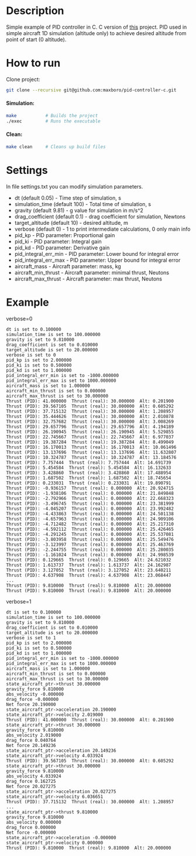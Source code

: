 # Description
Simple example of PID controller in C. C version of [this](https://github.com/maxboro/pid-controller-cpp) project.
PID used in simple aircraft 1D simulation (altitude only) to achieve desired altitude from point of start (0 altitude).

# How to run

Clone project:
```bash
git clone --recursive git@github.com:maxboro/pid-controller-c.git
```

#### Simulation:
```bash
make           # Builds the project
./exec         # Runs the executable
```

#### Clean:
```bash
make clean     # Cleans up build files
```
# Settings
In file settings.txt you can modify simulation parameters.
- dt (default 0.05) - Time step of simulation, s
- simulation_time (default 100) - Total time of simulation, s
- gravity (default 9.81) - g value for simulation in m/s^2
- drag_coefficient (default 0.1) - drag coefficient for simulation, Newtons
- target_altitude (default 10) - desired altitude, m
- verbose (default 0) - 1 to print intermediate calculations, 0 only main info
- pid_kp - PID parameter: Proportional gain
- pid_ki - PID parameter: Integral gain
- pid_kd - PID parameter: Derivative gain
- pid_integral_err_min - PID parameter: Lower bound for integral error
- pid_integral_err_max - PID parameter: Upper bound for integral error
- aircraft_mass - Aircraft parameter: mass, kg
- aircraft_min_thrust - Aircraft parameter: minimal thrust, Neutons
- aircraft_max_thrust - Aircraft parameter: max thrust, Neutons

# Example

verbose=0
```terminal
dt is set to 0.100000
simulation_time is set to 100.000000
gravity is set to 9.810000
drag_coefficient is set to 0.010000
target_altitude is set to 20.000000
verbose is set to 0
pid_kp is set to 2.000000
pid_ki is set to 0.500000
pid_kd is set to 1.000000
pid_integral_err_min is set to -1000.000000
pid_integral_err_max is set to 1000.000000
aircraft_mass is set to 1.000000
aircraft_min_thrust is set to 0.000000
aircraft_max_thrust is set to 30.000000
Thrust (PID): 41.000000  Thrust (real): 30.000000  Alt: 0.201900
Thrust (PID): 39.567105  Thrust (real): 30.000000  Alt: 0.605292
Thrust (PID): 37.715132  Thrust (real): 30.000000  Alt: 1.208957
Thrust (PID): 35.444626  Thrust (real): 30.000000  Alt: 2.010878
Thrust (PID): 32.757682  Thrust (real): 30.000000  Alt: 3.008269
Thrust (PID): 29.657796  Thrust (real): 29.657796  Alt: 4.194189
Thrust (PID): 26.190945  Thrust (real): 26.190945  Alt: 5.529855
Thrust (PID): 22.745667  Thrust (real): 22.745667  Alt: 6.977037
Thrust (PID): 19.387284  Thrust (real): 19.387284  Alt: 8.499049
Thrust (PID): 16.170013  Thrust (real): 16.170013  Alt: 10.061496
Thrust (PID): 13.137696  Thrust (real): 13.137696  Alt: 11.632807
Thrust (PID): 10.324787  Thrust (real): 10.324787  Alt: 13.184576
Thrust (PID): 7.757444  Thrust (real): 7.757444  Alt: 14.691739
Thrust (PID): 5.454584  Thrust (real): 5.454584  Alt: 16.132633
Thrust (PID): 3.428860  Thrust (real): 3.428860  Alt: 17.488954
Thrust (PID): 1.687502  Thrust (real): 1.687502  Alt: 18.745654
Thrust (PID): 0.233031  Thrust (real): 0.233031  Alt: 19.890791
Thrust (PID): -0.936157  Thrust (real): 0.000000  Alt: 20.924715
Thrust (PID): -1.938106  Thrust (real): 0.000000  Alt: 21.849848
Thrust (PID): -2.792966  Thrust (real): 0.000000  Alt: 22.668323
Thrust (PID): -3.496745  Thrust (real): 0.000000  Alt: 23.381999
Thrust (PID): -4.045207  Thrust (real): 0.000000  Alt: 23.992482
Thrust (PID): -4.433863  Thrust (real): 0.000000  Alt: 24.501138
Thrust (PID): -4.657963  Thrust (real): 0.000000  Alt: 24.909106
Thrust (PID): -4.712482  Thrust (real): 0.000000  Alt: 25.217310
Thrust (PID): -4.592112  Thrust (real): 0.000000  Alt: 25.426465
Thrust (PID): -4.291245  Thrust (real): 0.000000  Alt: 25.537081
Thrust (PID): -3.803958  Thrust (real): 0.000000  Alt: 25.549476
Thrust (PID): -3.123997  Thrust (real): 0.000000  Alt: 25.463769
Thrust (PID): -2.244755  Thrust (real): 0.000000  Alt: 25.280035
Thrust (PID): -1.161024  Thrust (real): 0.000000  Alt: 24.998539
Thrust (PID): 0.129665  Thrust (real): 0.129665  Alt: 24.621032
Thrust (PID): 1.613737  Thrust (real): 1.613737  Alt: 24.162987
Thrust (PID): 3.127052  Thrust (real): 3.127052  Alt: 23.640211
Thrust (PID): 4.637908  Thrust (real): 4.637908  Alt: 23.068447
...
Thrust (PID): 9.810000  Thrust (real): 9.810000  Alt: 20.000000
Thrust (PID): 9.810000  Thrust (real): 9.810000  Alt: 20.000000
```


verbose=1
```terminal
dt is set to 0.100000
simulation_time is set to 100.000000
gravity is set to 9.810000
drag_coefficient is set to 0.010000
target_altitude is set to 20.000000
verbose is set to 1
pid_kp is set to 2.000000
pid_ki is set to 0.500000
pid_kd is set to 1.000000
pid_integral_err_min is set to -1000.000000
pid_integral_err_max is set to 1000.000000
aircraft_mass is set to 1.000000
aircraft_min_thrust is set to 0.000000
aircraft_max_thrust is set to 30.000000
state_aircraft_ptr->thrust 30.000000
gravity_force 9.810000
abs_velocity -0.000000
drag_force -0.000000
Net force 20.190000
state_aircraft_ptr->acceleration 20.190000
state_aircraft_ptr->velocity 2.019000
Thrust (PID): 41.000000  Thrust (real): 30.000000  Alt: 0.201900
state_aircraft_ptr->thrust 30.000000
gravity_force 9.810000
abs_velocity 2.019000
drag_force 0.040764
Net force 20.149236
state_aircraft_ptr->acceleration 20.149236
state_aircraft_ptr->velocity 4.033924
Thrust (PID): 39.567105  Thrust (real): 30.000000  Alt: 0.605292
state_aircraft_ptr->thrust 30.000000
gravity_force 9.810000
abs_velocity 4.033924
drag_force 0.162725
Net force 20.027275
state_aircraft_ptr->acceleration 20.027275
state_aircraft_ptr->velocity 6.036651
Thrust (PID): 37.715132  Thrust (real): 30.000000  Alt: 1.208957
...
state_aircraft_ptr->thrust 9.810000
gravity_force 9.810000
abs_velocity 0.000000
drag_force 0.000000
Net force -0.000000
state_aircraft_ptr->acceleration -0.000000
state_aircraft_ptr->velocity 0.000000
Thrust (PID): 9.810000  Thrust (real): 9.810000  Alt: 20.000000
```